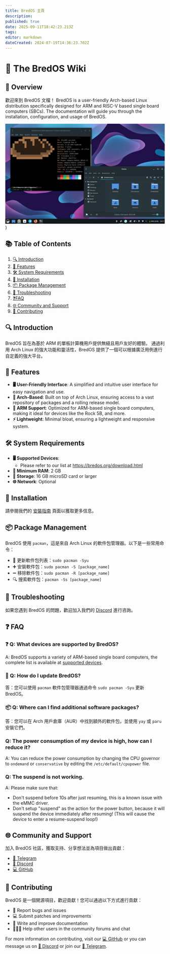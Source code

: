 ```yaml
---
title: BredOS 主頁
description:
published: true
date: 2025-09-11T18:42:23.213Z
tags:
editor: markdown
dateCreated: 2024-07-19T14:36:23.702Z
---
```


# 🍞 The BredOS Wiki

## 🌟 Overview

歡迎來到 BredOS 文檔！ BredOS is a user-friendly Arch-based Linux distribution specifically designed for ARM and RISC-V based single board computers (SBCs).
The documentation will guide you through the installation, configuration, and usage of BredOS.

![](https://github.com/LinuxDroidMaster/Fydetab-Duo-DroidMaster-wiki/raw/main/Images/Linux/BredOS/preview.jpg))

## 📚 Table of Contents

1. [🔍 Introduction](#introduction)
2. [🚀 Features](#features)
3. [🛠️ System Requirements](#system-requirements)
4. [💽 Installation](/installation)
5. [📦 Package Management](#package-management)
6. [🐞 Troubleshooting](#troubleshooting)
7. [❓FAQ](#faq)
8. [🌐 Community and Support](#community-and-support)
9. [🤝 Contributing](#contributing)

## 🔍 Introduction

BredOS 旨在為基於 ARM 的單板計算機用戶提供無縫且用戶友好的體驗。 通過利用 Arch Linux 的強大功能和靈活性，BredOS 提供了一個可以根據廣泛用例進行自定義的強大平台。

## 🚀 Features

- **🖥️ User-Friendly Interface**: A simplified and intuitive user interface for easy navigation and use.
- **🎯 Arch-Based**: Built on top of Arch Linux, ensuring access to a vast repository of packages and a rolling release model.
- **🔧 ARM Support**: Optimized for ARM-based single board computers, making it ideal for devices like the Rock 5B, and more.
- **⚡ Lightweight**: Minimal bloat, ensuring a lightweight and responsive system.

## 🛠️ System Requirements

- **🖥️ Supported Devices**:
  - Please refer to our list at https://bredos.org/download.html
- **🧠 Minimum RAM**: 2 GB
- **💾 Storage**: 16 GB microSD card or larger
- **🌐 Network**: Optional

## 💽 Installation

請參閱我們的 [安裝指南](/installation) 頁面以獲取更多信息。

## 📦 Package Management

BredOS 使用 `pacman`，這是來自 Arch Linux 的軟件包管理器。以下是一些常用命令：

- 🔄 更新軟件包列表：`sudo pacman -Syu`
- ➕ 安裝軟件包：`sudo pacman -S [package_name]`
- ➖ 移除軟件包：`sudo pacman -R [package_name]`
- 🔍 搜索軟件包：`pacman -Ss [package_name]`

## 🐞 Troubleshooting

如果您遇到 BredOS 的問題，歡迎加入我們的 [Discord](https://discord.gg/jwhxuyKXaa) 進行咨詢。

## ❓ FAQ

### ❓ Q: What devices are supported by BredOS?

A: BredOS supports a variety of ARM-based single board computers, the complete list is available at [supported devices](#system-requirements).

### 🔄 Q: How do I update BredOS?

答：您可以使用 `pacman` 軟件包管理器通過命令 `sudo pacman -Syu` 更新 BredOS。

### 📦 Q: Where can I find additional software packages?

答：您可以在 Arch 用戶倉庫（AUR）中找到額外的軟件包，並使用 `yay` 或 `paru` 安裝它們。

### Q: The power consumption of my device is high, how can I reduce it?

A: You can reduce the power consumption by changing the CPU governor to `ondemand` or `conservative` by editing the `/etc/default/cpupower` file.

### Q: The suspend is not working.

A: Please make sure that:

- Don't suspend before 10s after just  resuming, this is a known issue with the eMMC driver.
- Don't setup "suspend" as the action for the power button, because it will suspend the device immediately after resuming! (This will cause the device to enter a resume-suspend loop!)

## 🌐 Community and Support

加入 BredOS 社區，獲取支持、分享想法並為項目做出貢獻：

- [📱 Telegram](https://t.me/bredoslinux)
- [💬 Discord](https://discord.gg/jwhxuyKXaa)
- [💻 GitHub](http://github.com/BredOS)

## 🤝 Contributing

BredOS 是一個開源項目，歡迎貢獻！您可以通過以下方式進行貢獻：

- 🐛 Report bugs and issues
- 💻 Submit patches and improvements
- 📄 Write and improve documentation
- 🧑‍🤝‍🧑 Help other users in the community forums and chat

For more information on contributing, visit our [💻 GitHub](http://github.com/BredOS) or you can message us on [💬 Discord](https://discord.gg/jwhxuyKXaa) or join our [📱 Telegram](https://t.me/bredoslinux).
